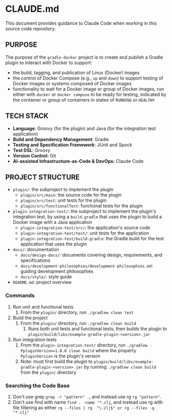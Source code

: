 # CLAUDE.md
This document provides guidance to Claude Code when working in this source code repository.

## PURPOSE
The purpose of the `gradle-docker` project is to create and publish a Gradle plugin to interact with Docker to support:
- the build, tagging, and publication of Linux (Docker) images
- the control of Docker Compose (e.g., `up` and `down`) to support testing of Docker images or systems composed of 
Docker images
- functionality to wait for a Docker image or group of Docker images, run either with `docker` or `docker compose` to be
ready for testing, indicated by the container or group of containers in states of `RUNNING` or `HEALTHY`

## TECH STACK
- **Language**: Groovy (for the plugin) and Java (for the integration test application)
- **Build and Dependency Management**: Gradle
- **Testing and Specification Framework**: JUnit and Spock
- **Test DSL**: Groovy
- **Version Control:** Git
- **AI-assisted Infrastructure-as-Code & DevOps:** Claude Code

## PROJECT STRUCTURE
- `plugin/`: the subproject to implement the plugin
   - `plugin/src/main`: the source code for the plugin
   - `plugin/src/test`: unit tests for the plugin
   - `plugin/src/functionalTest`: functional tests for the plugin
- `plugin-integration-test/`: the subproject to implement the plugin's integration test, by using a `build.gradle` that
  uses the plugin to build a Docker image with a Java application
   - `plugin-integration-test/src/`: the application's source code
   - `plugin-integration-test/test/`: unit tests for the application
   - `plugin-integration-test/build.gradle`: the Gradle build for the test application that uses the plugin
- `docs/`: documentation
   - `docs/design-docs/`: documents covering design, requirements, and specifications
   - `docs/development-philosophies/development-philosophies.md`: guiding development philosophies 
   - `docs/style/`: style guide 
- `README.md`: project overview

### Commands
1. Run unit and functional tests
   1. From the `plugin/` directory, run `./gradlew clean test` 
1. Build the project
   1. From the `plugin/` directory, run `./gradlew clean build`
      1. Runs both unit tests and functional tests, then builds the plugin to 
      `plugin/build/libs/example-gradle-plugin-<version>.jar` 
1. Run integration tests
   1. From the `plugin-integration-test/` directory, run `./gradlew -PpluginVersion=1.0.0 clean build` where the 
   property `PpluginVersion` is the plugin's version 
   1. Note: must first build the plugin to `plugin/build/libs/example-gradle-plugin-<version>.jar` by running 
   `./gradlew clean build` from the `plugin/` directory

### Searching the Code Base
1. Don't use grep `grep -r "pattern" .`, and instead use rg `rg "pattern"`.
1. Don't use find with name `find . -name "*.clj`, and instead use rg with file filtering as either `rg --files | rg 
   "\.clj$" or rg --files -g "*.clj"`